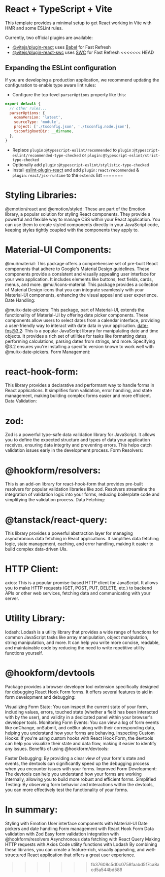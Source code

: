 # React + TypeScript + Vite

This template provides a minimal setup to get React working in Vite with HMR and some ESLint rules.

Currently, two official plugins are available:

- [@vitejs/plugin-react](https://github.com/vitejs/vite-plugin-react/blob/main/packages/plugin-react/README.md) uses [Babel](https://babeljs.io/) for Fast Refresh
- [@vitejs/plugin-react-swc](https://github.com/vitejs/vite-plugin-react-swc) uses [SWC](https://swc.rs/) for Fast Refresh
<<<<<<< HEAD

## Expanding the ESLint configuration

If you are developing a production application, we recommend updating the configuration to enable type aware lint rules:

- Configure the top-level `parserOptions` property like this:

```js
export default {
  // other rules...
  parserOptions: {
    ecmaVersion: 'latest',
    sourceType: 'module',
    project: ['./tsconfig.json', './tsconfig.node.json'],
    tsconfigRootDir: __dirname,
  },
}
```

- Replace `plugin:@typescript-eslint/recommended` to `plugin:@typescript-eslint/recommended-type-checked` or `plugin:@typescript-eslint/strict-type-checked`
- Optionally add `plugin:@typescript-eslint/stylistic-type-checked`
- Install [eslint-plugin-react](https://github.com/jsx-eslint/eslint-plugin-react) and add `plugin:react/recommended` & `plugin:react/jsx-runtime` to the `extends` list
=======
# Styling Libraries:

@emotion/react and @emotion/styled: These are part of the Emotion library, a popular solution for styling React components. They provide a powerful and flexible way to manage CSS within your React application. You can use them to create styled components directly in your JavaScript code, keeping styles tightly coupled with the components they apply to.
# Material-UI Components:

@mui/material: This package offers a comprehensive set of pre-built React components that adhere to Google's Material Design guidelines. These components provide a consistent and visually appealing user interface for your web application. It includes elements like buttons, text fields, cards, menus, and more.
@mui/icons-material: This package provides a collection of Material Design icons that you can integrate seamlessly with your Material-UI components, enhancing the visual appeal and user experience.
Date Handling:

@mui/x-date-pickers: This package, part of Material-UI, extends the functionality of Material-UI by offering date picker components. These components allow users to select dates from a calendar interface, providing a user-friendly way to interact with date data in your application.
date-fns@3.2: This is a popular JavaScript library for manipulating date and time objects. It provides a rich set of utilities for tasks like formatting dates, performing calculations, parsing dates from strings, and more. Specifying @3.2 ensures you're installing a specific version known to work well with @mui/x-date-pickers.
Form Management:

# react-hook-form: 
This library provides a declarative and performant way to handle forms in React applications. It simplifies form validation, error handling, and state management, making building complex forms easier and more efficient.
Data Validation:

# zod: 
Zod is a powerful type-safe data validation library for JavaScript. It allows you to define the expected structure and types of data your application receives, ensuring data integrity and preventing errors. This helps catch validation issues early in the development process.
Form Resolvers:

# @hookform/resolvers: 
This is an add-on library for react-hook-form that provides pre-built resolvers for popular validation libraries like zod. Resolvers streamline the integration of validation logic into your forms, reducing boilerplate code and simplifying the validation process.
Data Fetching:

# @tanstack/react-query:
This library provides a powerful abstraction layer for managing asynchronous data fetching in React applications. It simplifies data fetching logic, state management, caching, and error handling, making it easier to build complex data-driven UIs.
# HTTP Client:

axios: This is a popular promise-based HTTP client for JavaScript. It allows you to make HTTP requests (GET, POST, PUT, DELETE, etc.) to backend APIs or other web services, fetching data and communicating with your server.
# Utility Library:

lodash: Lodash is a utility library that provides a wide range of functions for common JavaScript tasks like array manipulation, object manipulation, string manipulation, and more. It can help you write more concise, readable, and maintainable code by reducing the need to write repetitive utility functions yourself.

# @hookform/devtools 
Package provides a browser developer tool extension specifically designed for debugging React Hook Form forms. It offers several features to aid in form development and debugging:

Visualizing Form State: You can inspect the current state of your form, including values, errors, touched state (whether a field has been interacted with by the user), and validity in a dedicated panel within your browser's developer tools.
Monitoring Form Events: You can view a log of form events like onChange, onSubmit, and onBlur along with their corresponding data, helping you understand how your forms are behaving.
Inspecting Custom Hooks: If you're using custom hooks with React Hook Form, the devtools can help you visualize their state and data flow, making it easier to identify any issues.
Benefits of using @hookform/devtools:

Faster Debugging: By providing a clear view of your form's state and events, the devtools can significantly speed up the debugging process when you encounter issues with your forms.
Improved Form Development: The devtools can help you understand how your forms are working internally, allowing you to build more robust and efficient forms.
Simplified Testing: By observing form behavior and interactions within the devtools, you can more effectively test the functionality of your forms.

# In summary:
Styling with Emotion
User interface components with Material-UI
Date pickers and date handling
Form management with React Hook Form
Data validation with Zod
Easy form validation integration with @hookform/resolvers
Asynchronous data fetching with React Query
Making HTTP requests with Axios
Code utility functions with Lodash
By combining these libraries, you can create a feature-rich, visually appealing, and well-structured React application that offers a great user experience.

>>>>>>> fb37608c5d0c0758faabd5f7ca8acd5a544bd589
